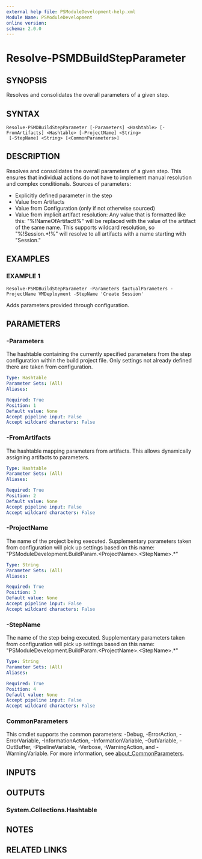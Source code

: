 ```yaml
---
external help file: PSModuleDevelopment-help.xml
Module Name: PSModuleDevelopment
online version:
schema: 2.0.0
---
```


# Resolve-PSMDBuildStepParameter

## SYNOPSIS
Resolves and consolidates the overall parameters of a given step.

## SYNTAX

```
Resolve-PSMDBuildStepParameter [-Parameters] <Hashtable> [-FromArtifacts] <Hashtable> [-ProjectName] <String>
 [-StepName] <String> [<CommonParameters>]
```

## DESCRIPTION
Resolves and consolidates the overall parameters of a given step.
This ensures that individual actions do not have to implement manual resolution and complex conditionals.
Sources of parameters:
- Explicitly defined parameter in the step
- Value from Artifacts
- Value from Configuration (only if not otherwise sourced)
- Value from implicit artifact resolution: Any value that is formatted like this:
  "%!NameOfArtifact!%" will be replaced with the value of the artifact of the same name.
  This supports wildcard resolution, so "%!Session.*!%" will resolve to all artifacts with a name starting with "Session."

## EXAMPLES

### EXAMPLE 1
```
Resolve-PSMDBuildStepParameter -Parameters $actualParameters -ProjectName VMDeployment -StepName 'Create Session'
```

Adds parameters provided through configuration.

## PARAMETERS

### -Parameters
The hashtable containing the currently specified parameters from the step configuration within the build project file.
Only settings not already defined there are taken from configuration.

```yaml
Type: Hashtable
Parameter Sets: (All)
Aliases:

Required: True
Position: 1
Default value: None
Accept pipeline input: False
Accept wildcard characters: False
```

### -FromArtifacts
The hashtable mapping parameters from artifacts.
This allows dynamically assigning artifacts to parameters.

```yaml
Type: Hashtable
Parameter Sets: (All)
Aliases:

Required: True
Position: 2
Default value: None
Accept pipeline input: False
Accept wildcard characters: False
```

### -ProjectName
The name of the project being executed.
Supplementary parameters taken from configuration will pick up settings based on this name:
"PSModuleDevelopment.BuildParam.\<ProjectName\>.\<StepName\>.*"

```yaml
Type: String
Parameter Sets: (All)
Aliases:

Required: True
Position: 3
Default value: None
Accept pipeline input: False
Accept wildcard characters: False
```

### -StepName
The name of the step being executed.
Supplementary parameters taken from configuration will pick up settings based on this name:
"PSModuleDevelopment.BuildParam.\<ProjectName\>.\<StepName\>.*"

```yaml
Type: String
Parameter Sets: (All)
Aliases:

Required: True
Position: 4
Default value: None
Accept pipeline input: False
Accept wildcard characters: False
```

### CommonParameters
This cmdlet supports the common parameters: -Debug, -ErrorAction, -ErrorVariable, -InformationAction, -InformationVariable, -OutVariable, -OutBuffer, -PipelineVariable, -Verbose, -WarningAction, and -WarningVariable. For more information, see [about_CommonParameters](http://go.microsoft.com/fwlink/?LinkID=113216).

## INPUTS

## OUTPUTS

### System.Collections.Hashtable
## NOTES

## RELATED LINKS

